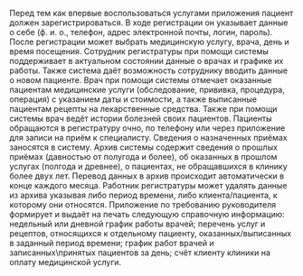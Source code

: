 Перед тем как впервые воспользоваться услугами приложения пациент должен зарегистрироваться. В ходе регистрации он указывает данные о себе (ф. и. о., телефон, адрес электронной почты, логин, пароль). После регистрации может выбрать медицинскую услугу, врача, день и время посещения. Сотрудник регистратуры при помощи системы поддерживает в актуальном состоянии данные о врачах и графике их работы. Также система даёт возможность сотруднику вводить данные о новом пациенте.
 Врач при помощи системы отмечает оказанные пациентам медицинские услуги (обследование, прививка, процедура, операция) с указанием даты и стоимости, а также выписанные пациентам рецепты на лекарственные средства. Также при помощи системы врач ведёт истории болезней своих пациентов. Пациенты обращаются в регистратуру очно, по телефону или через приложение для записи на приём к специалисту. Сведения о назначенных приёмах заносятся в систему.
Архив системы содержит сведения о прошлых приёмах (давностью от полугода и более), об оказанных в прошлом услугах (полгода и древнее), о пациентах, не обращавшихся в клинику более двух лет. Перевод данных в архив происходит автоматически в конце каждого месяца. Работник регистратуры может удалять данные из архива указывая либо период времени, либо клиента/пациента, к которому они относятся.
 Приложение по требованию руководителя формирует и выдаёт на печать следующую справочную информацию:
недельный или дневной график работы врачей;
перечень услуг и рецептов, относящихся к отдельному пациенту, оказанных/выписанных в заданный период времени;
график работ врачей и записанных\принятых пациентов за день;
счёт клиенту клиники на оплату медицинской услуги.

